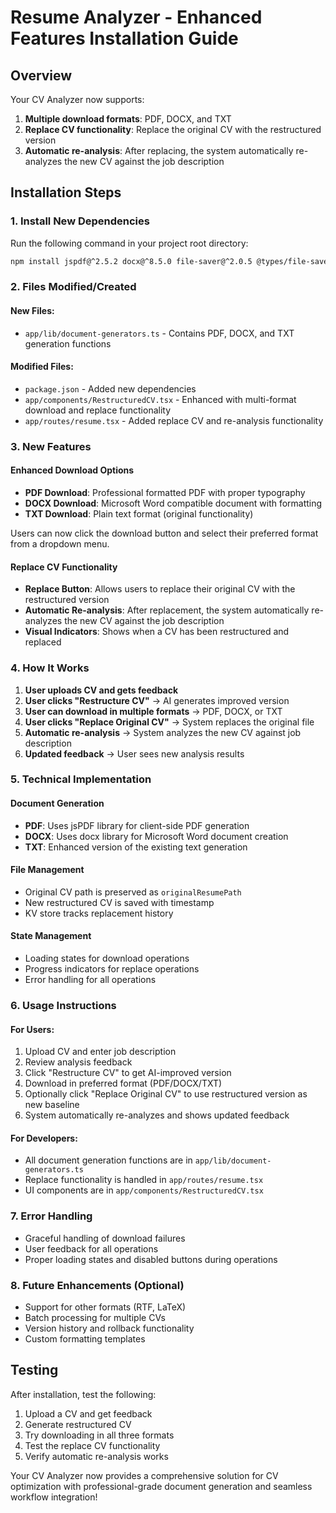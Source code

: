 # Resume Analyzer - Enhanced Features Installation Guide

## Overview
Your CV Analyzer now supports:
1. **Multiple download formats**: PDF, DOCX, and TXT
2. **Replace CV functionality**: Replace the original CV with the restructured version
3. **Automatic re-analysis**: After replacing, the system automatically re-analyzes the new CV against the job description

## Installation Steps

### 1. Install New Dependencies
Run the following command in your project root directory:

```bash
npm install jspdf@^2.5.2 docx@^8.5.0 file-saver@^2.0.5 @types/file-saver@^2.0.7
```

### 2. Files Modified/Created

#### New Files:
- `app/lib/document-generators.ts` - Contains PDF, DOCX, and TXT generation functions

#### Modified Files:
- `package.json` - Added new dependencies
- `app/components/RestructuredCV.tsx` - Enhanced with multi-format download and replace functionality
- `app/routes/resume.tsx` - Added replace CV and re-analysis functionality

### 3. New Features

#### Enhanced Download Options
- **PDF Download**: Professional formatted PDF with proper typography
- **DOCX Download**: Microsoft Word compatible document with formatting
- **TXT Download**: Plain text format (original functionality)

Users can now click the download button and select their preferred format from a dropdown menu.

#### Replace CV Functionality
- **Replace Button**: Allows users to replace their original CV with the restructured version
- **Automatic Re-analysis**: After replacement, the system automatically re-analyzes the new CV against the job description
- **Visual Indicators**: Shows when a CV has been restructured and replaced

### 4. How It Works

1. **User uploads CV and gets feedback**
2. **User clicks "Restructure CV"** → AI generates improved version
3. **User can download in multiple formats** → PDF, DOCX, or TXT
4. **User clicks "Replace Original CV"** → System replaces the original file
5. **Automatic re-analysis** → System analyzes the new CV against job description
6. **Updated feedback** → User sees new analysis results

### 5. Technical Implementation

#### Document Generation
- **PDF**: Uses jsPDF library for client-side PDF generation
- **DOCX**: Uses docx library for Microsoft Word document creation
- **TXT**: Enhanced version of the existing text generation

#### File Management
- Original CV path is preserved as `originalResumePath`
- New restructured CV is saved with timestamp
- KV store tracks replacement history

#### State Management
- Loading states for download operations
- Progress indicators for replace operations
- Error handling for all operations

### 6. Usage Instructions

#### For Users:
1. Upload CV and enter job description
2. Review analysis feedback
3. Click "Restructure CV" to get AI-improved version
4. Download in preferred format (PDF/DOCX/TXT)
5. Optionally click "Replace Original CV" to use restructured version as new baseline
6. System automatically re-analyzes and shows updated feedback

#### For Developers:
- All document generation functions are in `app/lib/document-generators.ts`
- Replace functionality is handled in `app/routes/resume.tsx`
- UI components are in `app/components/RestructuredCV.tsx`

### 7. Error Handling
- Graceful handling of download failures
- User feedback for all operations
- Proper loading states and disabled buttons during operations

### 8. Future Enhancements (Optional)
- Support for other formats (RTF, LaTeX)
- Batch processing for multiple CVs
- Version history and rollback functionality
- Custom formatting templates

## Testing
After installation, test the following:
1. Upload a CV and get feedback
2. Generate restructured CV
3. Try downloading in all three formats
4. Test the replace CV functionality
5. Verify automatic re-analysis works

Your CV Analyzer now provides a comprehensive solution for CV optimization with professional-grade document generation and seamless workflow integration!
